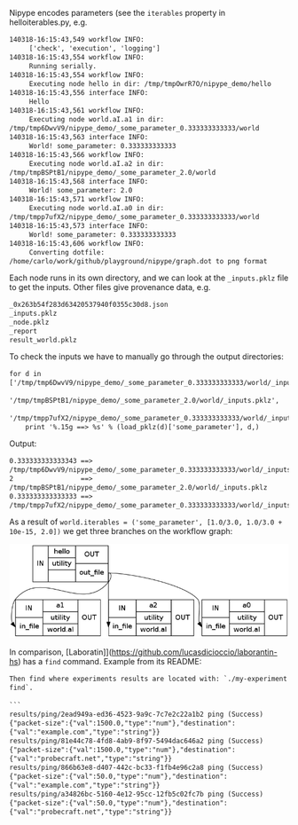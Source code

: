 Nipype encodes parameters (see the ```iterables``` property in helloiterables.py, e.g.

    140318-16:15:43,549 workflow INFO:
         ['check', 'execution', 'logging']
    140318-16:15:43,554 workflow INFO:
         Running serially.
    140318-16:15:43,554 workflow INFO:
         Executing node hello in dir: /tmp/tmpOwrR7O/nipype_demo/hello
    140318-16:15:43,556 interface INFO:
         Hello
    140318-16:15:43,561 workflow INFO:
         Executing node world.aI.a1 in dir: /tmp/tmp6DwvV9/nipype_demo/_some_parameter_0.333333333333/world
    140318-16:15:43,563 interface INFO:
         World! some_parameter: 0.333333333333
    140318-16:15:43,566 workflow INFO:
         Executing node world.aI.a2 in dir: /tmp/tmpBSPtB1/nipype_demo/_some_parameter_2.0/world
    140318-16:15:43,568 interface INFO:
         World! some_parameter: 2.0
    140318-16:15:43,571 workflow INFO:
         Executing node world.aI.a0 in dir: /tmp/tmpp7ufX2/nipype_demo/_some_parameter_0.333333333333/world
    140318-16:15:43,573 interface INFO:
         World! some_parameter: 0.333333333333
    140318-16:15:43,606 workflow INFO:
         Converting dotfile: /home/carlo/work/github/playground/nipype/graph.dot to png format

Each node runs in its own directory, and we can look at the ```_inputs.pklz``` file to get the inputs. Other files give provenance data, e.g.

    _0x263b54f283d63420537940f0355c30d8.json
    _inputs.pklz
    _node.pklz
    _report
    result_world.pklz

To check the inputs we have to manually go through the output directories:

    for d in ['/tmp/tmp6DwvV9/nipype_demo/_some_parameter_0.333333333333/world/_inputs.pklz',
              '/tmp/tmpBSPtB1/nipype_demo/_some_parameter_2.0/world/_inputs.pklz',
              '/tmp/tmpp7ufX2/nipype_demo/_some_parameter_0.333333333333/world/_inputs.pklz']:
        print '%.15g ==> %s' % (load_pklz(d)['some_parameter'], d,)

Output:

    0.333333333333343 ==> /tmp/tmp6DwvV9/nipype_demo/_some_parameter_0.333333333333/world/_inputs.pklz
    2                 ==> /tmp/tmpBSPtB1/nipype_demo/_some_parameter_2.0/world/_inputs.pklz
    0.333333333333333 ==> /tmp/tmpp7ufX2/nipype_demo/_some_parameter_0.333333333333/world/_inputs.pklz

As a result of ```world.iterables = ('some_parameter', [1.0/3.0, 1.0/3.0 + 10e-15, 2.0])``` we get three branches on the workflow graph:

![graph_detailed.dot.png](https://github.com/carlohamalainen/playground/raw/master/nipype/graph_detailed.dot.png)

In comparison, [Laboratin]](https://github.com/lucasdicioccio/laborantin-hs) has a ```find``` command. Example from its README:

    Then find where experiments results are located with: `./my-experiment find`.

    ```
    results/ping/2ead949a-ed36-4523-9a9c-7c7e2c22a1b2 ping (Success) {"packet-size":{"val":1500.0,"type":"num"},"destination":{"val":"example.com","type":"string"}}
    results/ping/81e44c78-4fd8-4ab9-8f97-5494dac646a2 ping (Success) {"packet-size":{"val":1500.0,"type":"num"},"destination":{"val":"probecraft.net","type":"string"}}
    results/ping/866b63e8-d407-442c-bc33-f1fb4e96c2a8 ping (Success) {"packet-size":{"val":50.0,"type":"num"},"destination":{"val":"example.com","type":"string"}}
    results/ping/a34826bc-5160-4e12-95cc-12fb5c02fc7b ping (Success) {"packet-size":{"val":50.0,"type":"num"},"destination":{"val":"probecraft.net","type":"string"}}
